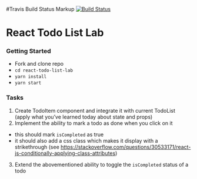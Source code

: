 #Travis Build Status Markup
[![Build Status](https://www.travis-ci.org/yaminmhd/todo-list-react-demo.svg?branch=master)](https://www.travis-ci.org/yaminmhd/todo-list-react-demo)
# React Todo List Lab
### Getting Started
- Fork and clone repo
- `cd react-todo-list-lab`
- `yarn install`
- `yarn start`


### Tasks
1. Create TodoItem component and integrate it with current TodoList (apply what you’ve learned today about state and props)
2. Implement the ability to mark a todo as done when you click on it
  - this should mark `isCompleted` as true
  - it should also add a css class which makes it display with a strikethrough (see https://stackoverflow.com/questions/30533171/react-js-conditionally-applying-class-attributes)
3. Extend the abovementioned ability to toggle the `isCompleted` status of a todo
